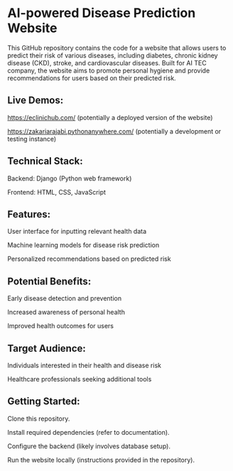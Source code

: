 # AI-powered Disease Prediction Website


This GitHub repository contains the code for a website that allows users to predict their risk of various diseases, including diabetes, chronic kidney disease (CKD), stroke, and cardiovascular diseases. Built for AI TEC company, the website aims to promote personal hygiene and provide recommendations for users based on their predicted risk.

## Live Demos:

https://eclinichub.com/ (potentially a deployed version of the website)

https://zakariarajabi.pythonanywhere.com/ (potentially a development or testing instance)

## Technical Stack:

Backend: Django (Python web framework)

Frontend: HTML, CSS, JavaScript

## Features:

User interface for inputting relevant health data

Machine learning models for disease risk prediction

Personalized recommendations based on predicted risk

## Potential Benefits:

Early disease detection and prevention

Increased awareness of personal health

Improved health outcomes for users

## Target Audience:

Individuals interested in their health and disease risk

Healthcare professionals seeking additional tools

## Getting Started:

Clone this repository.

Install required dependencies (refer to documentation).

Configure the backend (likely involves database setup).

Run the website locally (instructions provided in the repository).
